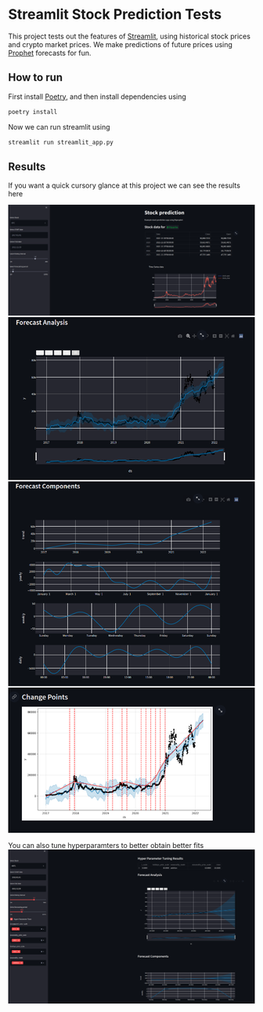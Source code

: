 # Streamlit Stock Prediction Tests

This project tests out the features of [Streamlit](https://streamlit.io/), using historical stock prices and crypto market prices. We make predictions of future prices using [Prophet](https://facebook.github.io/prophet/) forecasts for fun.

## How to run

First install [Poetry](https://python-poetry.org/), and then install dependencies using

```sh
poetry install
```

Now we can run streamlit using

```sh
streamlit run streamlit_app.py
```

## Results

If you want a quick cursory glance at this project we can see the results here

![App Controls and Price Plots](assets/prices-plot.png)
![Plot Forecast](assets/forecast-plot.png)
![Plot Forecast Components](assets/forecast-components.png)
![Plot Changepoints](assets/forecast-changepoints.png)

You can also tune hyperparamters to better obtain better fits
![Hyper Parameter Tuning](assets/hyper-parameter-tuning.png)
